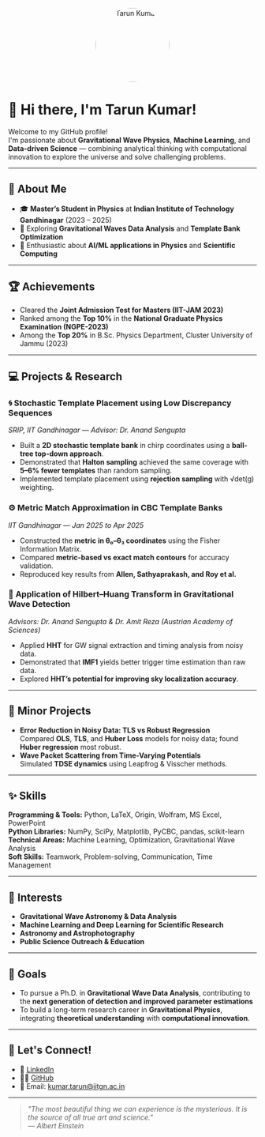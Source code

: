<p align="center">
  <img src="github.png" alt="Tarun Kumar" width="150" height="150" style="border-radius:50%;">
</p>

# 👋 Hi there, I'm Tarun Kumar!

Welcome to my GitHub profile!  
I'm passionate about **Gravitational Wave Physics**, **Machine Learning**, and **Data-driven Science** — combining analytical thinking with computational innovation to explore the universe and solve challenging problems.

---

## 🔭 About Me
- 🎓 **Master’s Student in Physics** at **Indian Institute of Technology Gandhinagar** (2023 – 2025)
- 🌌 Exploring **Gravitational Waves Data Analysis** and **Template Bank Optimization**
- 🧠 Enthusiastic about **AI/ML applications in Physics** and **Scientific Computing**

---

## 🏆 Achievements
- Cleared the **Joint Admission Test for Masters (IIT-JAM 2023)**  
- Ranked among the **Top 10%** in the **National Graduate Physics Examination (NGPE-2023)**  
- Among the **Top 20%** in B.Sc. Physics Department, Cluster University of Jammu (2023)

---

## 💻 Projects & Research

### 🌀 **Stochastic Template Placement using Low Discrepancy Sequences**  
*SRIP, IIT Gandhinagar — Advisor: Dr. Anand Sengupta*  
- Built a **2D stochastic template bank** in chirp coordinates using a **ball-tree top-down approach**.  
- Demonstrated that **Halton sampling** achieved the same coverage with **5–6% fewer templates** than random sampling.  
- Implemented template placement using **rejection sampling** with √det(g) weighting.  

### ⚙️ **Metric Match Approximation in CBC Template Banks**  
*IIT Gandhinagar — Jan 2025 to Apr 2025*  
- Constructed the **metric in θ₀–θ₃ coordinates** using the Fisher Information Matrix.  
- Compared **metric-based vs exact match contours** for accuracy validation.  
- Reproduced key results from **Allen, Sathyaprakash, and Roy et al.**

### 🌊 **Application of Hilbert–Huang Transform in Gravitational Wave Detection**  
*Advisors: Dr. Anand Sengupta & Dr. Amit Reza (Austrian Academy of Sciences)*  
- Applied **HHT** for GW signal extraction and timing analysis from noisy data.  
- Demonstrated that **IMF1** yields better trigger time estimation than raw data.  
- Explored **HHT’s potential for improving sky localization accuracy**.

---

## 🧩 Minor Projects
- **Error Reduction in Noisy Data: TLS vs Robust Regression**  
  Compared **OLS**, **TLS**, and **Huber Loss** models for noisy data; found **Huber regression** most robust.  
- **Wave Packet Scattering from Time-Varying Potentials**  
  Simulated **TDSE dynamics** using Leapfrog & Visscher methods. 
---

## ✨ Skills

**Programming & Tools:** Python, LaTeX, Origin, Wolfram, MS Excel, PowerPoint  
**Python Libraries:** NumPy, SciPy, Matplotlib, PyCBC, pandas, scikit-learn  
**Technical Areas:** Machine Learning, Optimization, Gravitational Wave Analysis  
**Soft Skills:** Teamwork, Problem-solving, Communication, Time Management  

---

## 🌱 Interests
- **Gravitational Wave Astronomy & Data Analysis**  
- **Machine Learning and Deep Learning for Scientific Research**  
- **Astronomy and Astrophotography**  
- **Public Science Outreach & Education**

---

## 🎯 Goals
- To pursue a Ph.D. in **Gravitational Wave Data Analysis**, contributing to the **next generation of detection and improved parameter estimations**
- To build a long-term research career in **Gravitational Physics**, integrating **theoretical understanding** with **computational innovation**.

---

## 🤝 Let's Connect!
- 💼 [LinkedIn](https://www.linkedin.com/in/tarun-jindwan-324b69299/)  
- 🧑‍💻 [GitHub](https://github.com/Tarun354)  
- 📧 Email: [kumar.tarun@iitgn.ac.in](mailto:kumar.tarun@iitgn.ac.in)

---

> _"The most beautiful thing we can experience is the mysterious. It is the source of all true art and science."_  
> — *Albert Einstein*
